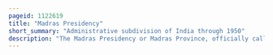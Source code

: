 ```yaml
---
pageid: 1122619
title: "Madras Presidency"
short_summary: "Administrative subdivision of India through 1950"
description: "The Madras Presidency or Madras Province, officially called the Presidency of Fort St. George Ii until 1937, was an administrative Subdivision of british India and later the Dominion of India. At its greatest Extent, the Presidency included most of southern India, including all of present-day Andhra Pradesh, almost all of Tamil Nadu and some Parts of Kerala, Karnataka, Odisha and Telangana in the modern Day. The City of Madras was the Winter Capital of the Presidency and Ooty was the Summer Capital."
---
```

